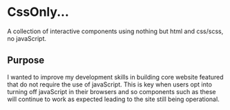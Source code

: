 # CssOnly...
A collection of interactive components using nothing but html and css/scss, no javaScript.

## Purpose
I wanted to improve my development skills in building core website featured that do not require the use of javaScript. This is key when users opt into turning off javaScript in their browsers and so components such as these will continue to work as expected leading to the site still being operational.


